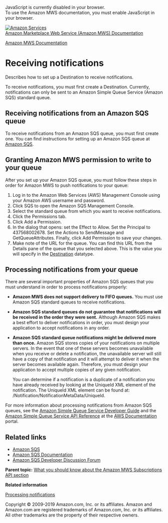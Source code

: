 <div id="MWSDX_noscript">

JavaScript is currently disabled in your browser.  
To use the Amazon MWS documentation, you must enable JavaScript in your
browser.

</div>

<div id="MWSDX_divtop">

[![Amazon
Services](https://images-na.ssl-images-amazon.com/images/G/08/mwsportal/fr_FR/amazonservices.gif "Amazon Services")](http://services.amazon.fr)  
<span id="MWSDX_titlebar">[Amazon Marketplace Web Service (Amazon MWS)
Documentation](https://developer.amazonservices.fr/gp/mws/docs.html)</span>

</div>

<div id="MWSDX_divbottom">

<div id="MWSDX_divleft">

<div id="MWSDX_toc">

</div>

</div>

<div id="MWSDX_divright">

<div id="MWSDX_content">

<span id="MWSDX_breadcrumbs">[Amazon MWS
Documentation](https://developer.amazonservices.fr/gp/mws/docs.html)</span>

<div id="Subscriptions_ReceivingNotifications" class="nested0">

Receiving notifications
=======================

<div class="body">

Describes how to set up a <span
class="keyword parmname">Destination</span> to receive notifications.

To receive notifications, you must first create a <span
class="keyword parmname">Destination</span>. Currently, notifications
can only be sent to an <span class="ph">Amazon Simple Queue
Service</span> (<span class="ph">Amazon SQS</span>) standard queue.

<div id="Subscriptions_ReceivingNotifications__SQSQueue"
class="section">

Receiving notifications from an Amazon SQS queue
------------------------------------------------

To receive notifications from an <span class="ph">Amazon SQS</span>
queue, you must first create one. You can find instructions for setting
up an <span class="ph">Amazon SQS</span> queue at
<a href="http://aws.amazon.com/sqs/" class="xref">Amazon SQS</a>.

</div>

<div class="section">

Granting Amazon MWS permission to write to your queue
-----------------------------------------------------

After you set up your <span class="ph">Amazon SQS</span> queue, you must
follow these steps in order for <span class="ph">Amazon MWS</span> to
push notifications to your queue:

1.  Log in to the Amazon Web Services (AWS) Management Console using
    your Amazon AWS username and password.
2.  Click <span class="ph uicontrol">SQS</span> to open the <span
    class="ph">Amazon SQS</span> Management Console.
3.  Select the standard queue from which you want to receive
    notifications.
4.  Click the <span class="ph uicontrol">Permissions</span> tab.
5.  Click <span class="ph uicontrol">Add a Permission</span>.
6.  In the dialog that opens: set the <span
    class="ph uicontrol">Effect</span> to <span
    class="ph uicontrol">Allow</span>. Set the <span
    class="ph uicontrol">Principal</span> to 437568002678. Set the <span
    class="ph uicontrol">Actions</span> to <span
    class="ph uicontrol">SendMessage</span> and <span
    class="ph uicontrol">GetQueueAttributes</span>. Finally, click <span
    class="ph uicontrol">Add Permission</span> to save your changes.
7.  Make note of the URL for the queue. You can find this URL from the
    <span class="ph uicontrol">Details</span> pane of the queue that you
    selected above. This is the value you will specify in the
    <a href="Subscriptions_Datatypes.md#Destination" class="xref" title="A delivery channel that you create to receive notifications.">Destination</a>
    datatype.

</div>

<div class="section">

Processing notifications from your queue
----------------------------------------

There are several important properties of <span class="ph">Amazon
SQS</span> queues that you must understand in order to process
notifications properly:

-   **<span class="ph">Amazon MWS</span> does not support delivery to
    FIFO queues.** You must use <span class="ph">Amazon SQS</span>
    standard queues to receive notifications.

-   **<span class="ph">Amazon SQS</span> standard queues do not
    guarantee that notifications will be received in the order they were
    sent.** Although <span class="ph">Amazon SQS</span> makes a best
    effort to deliver notifications in order, you must design your
    application to accept notifications in any order.

-   **<span class="ph">Amazon SQS</span> standard queue notifications
    might be delivered more than once.** <span class="ph">Amazon
    SQS</span> stores copies of your notifications on multiple servers.
    In the event that one of these servers becomes unavailable when you
    receive or delete a notification, the unavailable server will still
    have a copy of that notification and it will attempt to deliver it
    when the server becomes available again. Therefore, you must design
    your application to accept multiple copies of any given
    notification.

    You can determine if a notification is a duplicate of a notification
    you have already received by looking at the <span
    class="keyword parmname">UniqueId</span> XML element of the
    notification. The <span class="keyword parmname">UniqueId</span> XML
    element can be found at: <span
    class="keyword parmname">/Notification/NotificationMetaData/UniqueId</span>.

For more information about processing notifications from <span
class="ph">Amazon SQS</span> queues, see the
<a href="http://docs.aws.amazon.com/AWSSimpleQueueService/latest/SQSDeveloperGuide" class="xref">Amazon Simple Queue Service Developer Guide</a>
and the
<a href="http://docs.aws.amazon.com/AWSSimpleQueueService/latest/APIReference" class="xref">Amazon Simple Queue Service API Reference</a>
at the
<a href="https://aws.amazon.com/documentation/" class="xref">AWS Documentation</a>
portal.

</div>

<div class="section">

Related links
-------------

-   <a href="http://aws.amazon.com/sqs/" class="xref">Amazon SQS</a>
-   <a href="http://aws.amazon.com/documentation/sqs/" class="xref">Amazon SQS Documentation</a>
-   <a href="https://forums.aws.amazon.com/forum.jspa?forumID=12" class="xref">Amazon SQS Developer Discussion Forum</a>

</div>

</div>

<div class="related-links">

<div class="familylinks">

<div class="parentlink">

**Parent topic:**
<a href="../subscriptions/Subscriptions_Overview.md" class="link">What you should know about the Amazon MWS Subscriptions API section</a>

</div>

</div>

<div class="relinfo">

**Related information**  

<div>

<a href="../subscriptions/Subscriptions_ProcessingNotifications.md" class="link" title="Describes how to process a notification that you have received.">Processing notifications</a>

</div>

</div>

</div>

</div>

<div id="MWSDX_footer">

Copyright © 2009-2019 Amazon.com, Inc. or its affiliates. Amazon and
Amazon.com are registered trademarks of Amazon.com, Inc. or its
affiliates. All other trademarks are the property of their respective
owners.

</div>

</div>

</div>

<div style="clear: both;">

</div>

</div>
